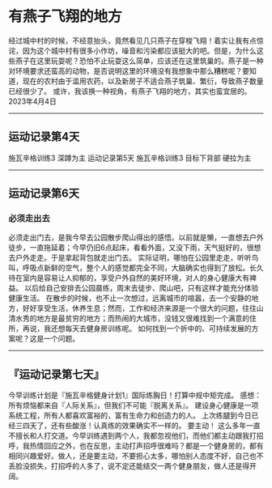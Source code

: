 # 有燕子飞翔的地方




经过城中村的时候，不经意抬头，竟然看见几只燕子在穿梭飞翔！着实让我有点惊诧，因为这个城中村有很多小作坊，噪音和污染都应该挺大的吧。但是，为什么这些燕子在这里玩耍呢？恐怕不止玩耍这么简单，应该还在这里筑巢的。燕子是一种对环境要求还蛮高的动物，是否说明这里的环境没有我想象中那么糟糕呢？要知道，现在的农村由于滥用农药，以及新房子不适合燕子筑巢、繁衍，导致燕子数量已经很少了。
或许，我该换一种视角，有燕子飞翔的地方，其实也蛮宜居的。
2023年4月4日

---

## 运动记录第4天
施瓦辛格训练3 深蹲为主
运动记录第5天
施瓦辛格训练3
目标下背部
硬拉为主

---

## 运动记录第6天
### 必须走出去
必须走出门去，是我今早去公园散步爬山得出的感悟。以前就是懒，一直想去户外徒步，一直拖延着；今早仍旧6点起床，看看外面，又没下雨，天气挺好的，很想去户外走走。于是拿起背包就走出门去。
实际证明，哪怕在公园里走走，听听鸟叫，呼吸点新鲜的空气，整个人的感觉都完全不同，大脑确实也得到了放松。长久待在室内是容易让人抑郁的，享受户外自然的美好环境，对人的身心健康大有裨益。
以后给自己安排去公园晨练，周末去徒步、爬山吧，只有这样才能充分体验健康生活。
在散步的时候，也不止一次想过，远离城市的喧嚣，去一个安静的地方，好好享受生活，休养生息；然而，工作和经济来源是一个很大的问题，往往山清水秀的地方是最贫穷的地方；而热闹的大城市，没钱又很难找到一个满意的住所，再说，我还想每天去健身房训练呢。
如何找到一个折中的、可持续发展的方案呢？这是一个问题。

---

## 『运动记录第七天』
今早训练计划是『施瓦辛格健身计划1』国际练胸日！打算中规中矩完成。
感想：所有烦恼都来自『人际关系』，但我们不可能『脱离关系』。
建设身心健康是一项系统工程，所有人都喜欢富裕的，富有生命力和创造力的人。
上次练腿到今日已经三四天了，还有些酸涨！认真练的效果确实不一样的。
要主动！
这么多年一直不擅长和人打交道。今早训练遇到两个人，我都忽视他们，而他们都主动跟我打招呼，我热情回应之外，也在反思，主动打声招呼很难吗？都是一个健身房的，都有相同兴趣爱好。做人，还是要主动，不要担心太多，哪怕别人态度不好，自己也不丢脸没损失，打招呼的人多了，说不定还能结交一两个健身朋友，做人还是得开阔。
